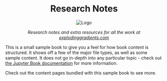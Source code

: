 <div align="center">
  <h1>Research Notes</h1>
  <p>
    <img src="assets/logo.png" align="center" alt="Logo" />
  </p>
  <p>
    <i>
      Research notes and extra resources for all the work at <a href="https://explodinggradients.com/">explodinggradients.com</a>
    </i>
  </p>
</div>

This is a small sample book to give you a feel for how book content is
structured.
It shows off a few of the major file types, as well as some sample content.
It does not go in-depth into any particular topic - check out [the Jupyter Book documentation](https://jupyterbook.org) for more information.

Check out the content pages bundled with this sample book to see more.

```{tableofcontents}
```
